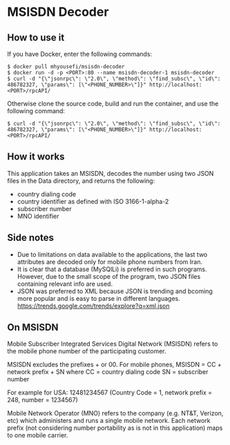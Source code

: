 # MSISDN Decoder

## How to use it
If you have Docker, enter the following commands:

    $ docker pull mhyousefi/msisdn-decoder
    $ docker run -d -p <PORT>:80 --name msisdn-decoder-1 msisdn-decoder
    $ curl -d "{\"jsonrpc\": \"2.0\", \"method\": \"find_subsc\", \"id\": 486782327, \"params\": [\"<PHONE_NUMBER>\"]}" http://localhost:<PORT>/rpcAPI/

Otherwise clone the source code, build and run the container, and use the following command:

    $ curl -d "{\"jsonrpc\": \"2.0\", \"method\": \"find_subsc\", \"id\": 486782327, \"params\": [\"<PHONE_NUMBER>\"]}" http://localhost:<PORT>/rpcAPI/


## How it works
This application takes an MSISDN, decodes the number using two JSON files in the Data directory, and returns the following:
* country dialing code
* country identifier as defined with ISO 3166-1-alpha-2
* subscriber number
* MNO identifier

## Side notes
* Due to limitations on data available to the applications, the last two attributes are decoded only for mobile phone numbers from Iran.
* It is clear that a database (MySQlLi) is preferred in such programs. However, due to the small scope of the program, two JSON files containing relevant info are used.
* JSON was preferred to XML because JSON is trending and bcoming more popular and is easy to parse in different languages. https://trends.google.com/trends/explore?q=xml,json

## On MSISDN
Mobile Subscriber Integrated Services Digital Network (MSISDN) refers to the mobile phone number of the participating customer. 

MSISDN excludes the prefixes + or 00. 
For mobile phones, MSISDN = CC + network prefix + SN where
CC = country dialing code
SN = subscriber number

For example for USA: 12481234567 (Country Code = 1, network prefix = 248, number = 1234567)

Mobile Network Operator (MNO) refers to the company (e.g. NT&T, Verizon, etc) which administers and runs a single mobile network. Each network prefix (not considering number portability as is not in this application) maps to one mobile carrier.

